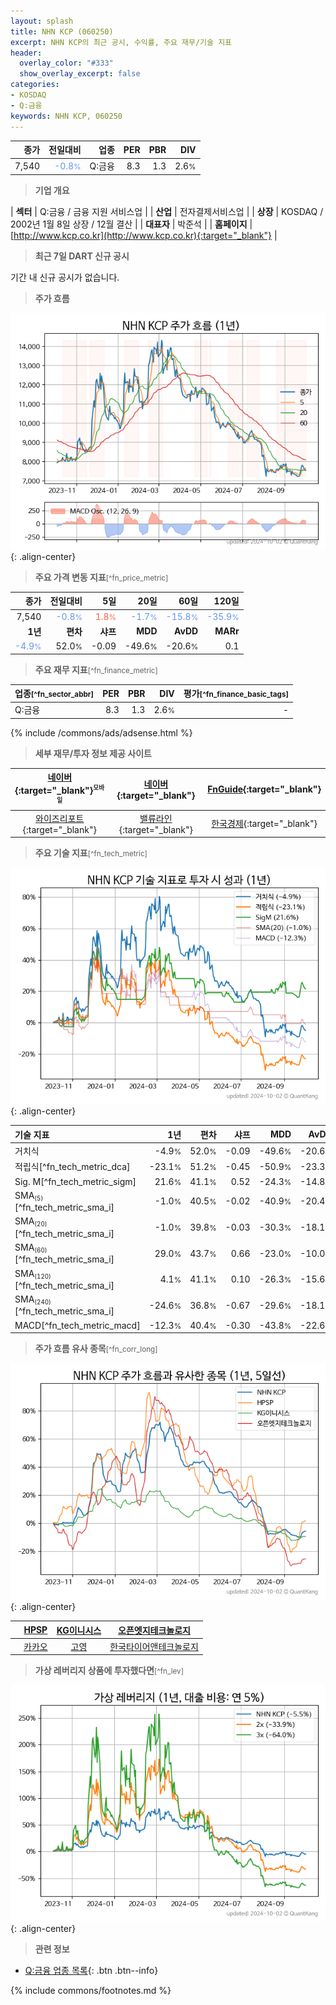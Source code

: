 ```yaml
---
layout: splash
title: NHN KCP (060250)
excerpt: NHN KCP의 최근 공시, 수익률, 주요 재무/기술 지표
header:
  overlay_color: "#333"
  show_overlay_excerpt: false
categories:
- KOSDAQ
- Q:금융
keywords: NHN KCP, 060250
---
```


| **종가** | **전일대비** | **업종** | **PER** | **PBR** | **DIV** |
| -------: | -----------: | -------: | ------: | ------: | ------: |
| 7,540 | <span style="color: cornflowerblue">-0.8<small>%</small></span> | Q:금융 | 8.3 | 1.3 | 2.6<small>%</small> |

<!-- more -->


> **기업 개요**<a id="company"></a>

| <span style="white-space:nowrap;">**섹터**</span> | Q:금융 / 금융 지원 서비스업 |
| <span style="white-space:nowrap;">**산업**</span> | 전자결제서비스업 |
| <span style="white-space:nowrap;">**상장**</span> | KOSDAQ / 2002년 1월 8일 상장 / 12월 결산 |
| <span style="white-space:nowrap;">**대표자**</span> | 박준석 |
| <span style="white-space:nowrap;">**홈페이지**</span> | [http://www.kcp.co.kr](http://www.kcp.co.kr){:target="_blank"} |


> **최근 7일 DART 신규 공시**<a id="dart"></a>

기간 내 신규 공시가 없습니다.


> **주가 흐름**<a id="price"></a>

![060250](/stock/images/060250.png){: .align-center}


> **주요 가격 변동 지표**<small>[^fn_price_metric]</small>

| **종가** | **전일대비** | **5일** | **20일** | **60일** | **120일** |
| -------: | -----------: | ------: | -------: | -------: | --------: |
| 7,540 | <span style="color: cornflowerblue">-0.8<small>%</small></span> | <span style="color: tomato">1.8<small>%</small></span> | <span style="color: cornflowerblue">-1.7<small>%</small></span> | <span style="color: cornflowerblue">-15.8<small>%</small></span> | <span style="color: cornflowerblue">-35.9<small>%</small></span> |
| **1년** | **편차** | **샤프** | **MDD** | **AvDD** | **MARr** |
| <span style="color: cornflowerblue">-4.9<small>%</small></span> | 52.0<small>%</small> | -0.09 | -49.6<small>%</small> | -20.6<small>%</small> | 0.1 |


> **주요 재무 지표**<small>[^fn_finance_metric]</small>

| **업종**<small>[^fn_sector_abbr]</small> | **PER** | **PBR** | **DIV** | **평가**<small>[^fn_finance_basic_tags]</small> |
| :--------------------------------------- | ------: | ------: | ------: | ----------------------------------------------: |
| Q:금융 | 8.3 | 1.3 | 2.6<small>%</small> | - |



{% include /commons/ads/adsense.html %}

> **세부 재무/투자 정보 제공 사이트**

| [네이버](https://m.stock.naver.com/domestic/stock/060250/finance/summary){:target="_blank"}<sup><small>모바일</small></sup> | [네이버](https://finance.naver.com/item/coinfo.naver?code=060250){:target="_blank"} | [FnGuide](https://comp.fnguide.com/SVO2/ASP/SVD_Invest.asp?gicode=A060250&MenuYn=Y){:target="_blank"} |
| :---: | :---: | :---: |
| [와이즈리포트](https://comp.wisereport.co.kr/company/c1040001.aspx?cmp_cd=060250){:target="_blank"} | [밸류라인](https://www.valueline.co.kr/finance/summary/060250){:target="_blank"} | [한국경제](https://markets.hankyung.com/stock/060250/financial-summary){:target="_blank"} |


> **주요 기술 지표**<small>[^fn_tech_metric]</small>


![060250](/stock/images/060250_tech.png){: .align-center}

| **기술 지표** | **1년** | **편차** | **샤프** | **MDD** | **AvDD** |
| :------------ | ------: | -----------: | -------: | ------: | -------: |
| 거치식 | -4.9<small>%</small> | 52.0<small>%</small> | -0.09 | -49.6<small>%</small> | -20.6<small>%</small> |
| 적립식[^fn_tech_metric_dca] | -23.1<small>%</small> | 51.2<small>%</small> | -0.45 | -50.9<small>%</small> | -23.3<small>%</small> |
| Sig. M[^fn_tech_metric_sigm] | 21.6<small>%</small> | 41.1<small>%</small> | 0.52 | -24.3<small>%</small> | -14.8<small>%</small> |
| SMA<small><sub>(5)</sub></small>[^fn_tech_metric_sma_i] | -1.0<small>%</small> | 40.5<small>%</small> | -0.02 | -40.9<small>%</small> | -20.4<small>%</small> |
| SMA<small><sub>(20)</sub></small>[^fn_tech_metric_sma_i] | -1.0<small>%</small> | 39.8<small>%</small> | -0.03 | -30.3<small>%</small> | -18.1<small>%</small> |
| SMA<small><sub>(60)</sub></small>[^fn_tech_metric_sma_i] | 29.0<small>%</small> | 43.7<small>%</small> | 0.66 | -23.0<small>%</small> | -10.0<small>%</small> |
| SMA<small><sub>(120)</sub></small>[^fn_tech_metric_sma_i] | 4.1<small>%</small> | 41.1<small>%</small> | 0.10 | -26.3<small>%</small> | -15.6<small>%</small> |
| SMA<small><sub>(240)</sub></small>[^fn_tech_metric_sma_i] | -24.6<small>%</small> | 36.8<small>%</small> | -0.67 | -29.6<small>%</small> | -18.1<small>%</small> |
| MACD[^fn_tech_metric_macd] | -12.3<small>%</small> | 40.4<small>%</small> | -0.30 | -43.8<small>%</small> | -22.6<small>%</small> |


> **주가 흐름 유사 종목**<a id="corr"></a><small>[^fn_corr_long]</small>

![060250](/stock/images/060250_corr.png){: .align-center}

|       | [HPSP](/403870/) | [KG이니시스](/035600/) | [오픈엣지테크놀로지](/394280/) |
| :---: | :------------------------------------: | :------------------------------------: | :------------------------------------: |
|       | [카카오](/035720/) | [고영](/098460/) | [한국타이어앤테크놀로지](/161390/) |


> **가상 레버리지 상품에 투자했다면**<a id="2x"></a><small>[^fn_lev]</small>

![060250](/stock/images/060250_2x.png){: .align-center}


> **관련 정보**

- [Q:금융 업종 목록](/stats/sector/kosdaq_업종_금융_종목/){: .btn .btn--info}

{% include commons/footnotes.md %}